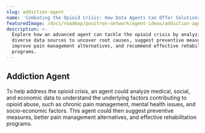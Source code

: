 ```yaml
---
slug: addiction-agent
name: 'Combating the Opioid Crisis: How Data Agents Can Offer Solutions'
featuredImage: /docs/roadmap/positron-network/agent-ideas/addiction-agent.jpg
description: >-
  Explore how an advanced agent can tackle the opioid crisis by analyzing
  diverse data sources to uncover root causes, suggest preventive measures,
  improve pain management alternatives, and recommend effective rehabilitation
  programs.
---
```

## Addiction Agent

To help address the opioid crisis, an agent could analyze medical, social, and economic data to understand the underlying factors contributing to opioid abuse, such as chronic pain management, mental health issues, and socio-economic factors. This agent could then suggest preventive measures, better pain management alternatives, and effective rehabilitation programs.

